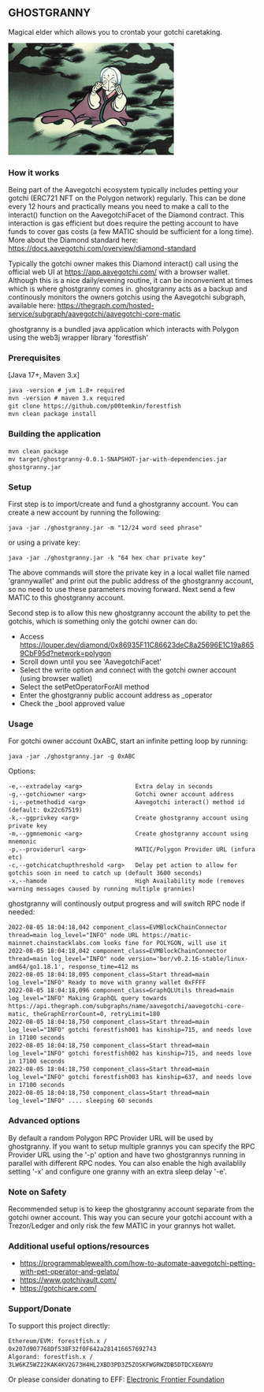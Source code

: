 ## GHOSTGRANNY

Magical elder which allows you to crontab your gotchi caretaking.

![alt text](https://github.com/p00temkin/ghostgranny/blob/master/img/ghostgran.png?raw=true)

### How it works

Being part of the Aavegotchi ecosystem typically includes petting your gotchi (ERC721 NFT on the Polygon network) regularly. This can be done every 12 hours and practically means you need to make a call to the interact() function on the AavegotchiFacet of the Diamond contract. This interaction is gas efficient but does require the petting account to have funds to cover gas costs (a few MATIC should be sufficient for a long time). More about the Diamond standard here: <https://docs.aavegotchi.com/overview/diamond-standard>

Typically the gotchi owner makes this Diamond interact() call using the official web UI at <https://app.aavegotchi.com/> with a browser wallet. Although this is a nice daily/evening routine, it can be inconvenient at times which is where ghostgranny comes in. ghostgranny acts as a backup and continously monitors the owners gotchis using the Aavegotchi subgraph, available here: <https://thegraph.com/hosted-service/subgraph/aavegotchi/aavegotchi-core-matic>

ghostgranny is a bundled java application which interacts with Polygon using the web3j wrapper library 'forestfish'

### Prerequisites

[Java 17+, Maven 3.x]

   ```
 java -version # jvm 1.8+ required
 mvn -version # maven 3.x required
 git clone https://github.com/p00temkin/forestfish
 mvn clean package install
   ```

### Building the application

   ```
   mvn clean package
   mv target/ghostgranny-0.0.1-SNAPSHOT-jar-with-dependencies.jar ghostgranny.jar
   ```

### Setup

First step is to import/create and fund a ghostgranny account. You can create a new account by running the following:

   ```
   java -jar ./ghostgranny.jar -m "12/24 word seed phrase"
   ```

or using a private key:

   ```
   java -jar ./ghostgranny.jar -k "64 hex char private key"
   ```

The above commands will store the private key in a local wallet file named 'grannywallet' and print out the public address of the ghostgranny account, so no need to use these parameters moving forward. Next send a few MATIC to this ghostgranny account.

Second step is to allow this new ghostgranny account the ability to pet the gotchis, which is something only the gotchi owner can do:

- Access <https://louper.dev/diamond/0x86935F11C86623deC8a25696E1C19a8659CbF95d?network=polygon>
- Scroll down until you see 'AavegotchiFacet'
- Select the write option and connect with the gotchi owner account (using browser wallet)
- Select the setPetOperatorForAll method
- Enter the ghostgranny public account address as _operator
- Check the _bool approved value

### Usage

For gotchi owner account 0xABC, start an infinite petting loop by running:

   ```
   java -jar ./ghostgranny.jar -g 0xABC
   ```

Options:

   ```
-e,--extradelay <arg>				Extra delay in seconds
-g,--gotchiowner <arg>				Gotchi owner account address
-i,--petmethodid <arg>				Aavegotchi interact() method id (default: 0x22c67519)
-k,--ggprivkey <arg>				Create ghostgranny account using private key
-m,--ggmnemonic <arg>				Create ghostgranny account using mnemonic
-p,--providerurl <arg>				MATIC/Polygon Provider URL (infura etc)
-c,--gotchicatchupthreshold <arg>	Delay pet action to allow for gotchis soon in need to catch up (default 3600 seconds)
-x,--hamode              			High Availability mode (removes warning messages caused by running multiple grannies)
   ```

ghostgranny will continously output progress and will switch RPC node if needed:

   ```
 2022-08-05 18:04:18,042 component_class=EVMBlockChainConnector thread=main log_level="INFO" node URL https://matic-mainnet.chainstacklabs.com looks fine for POLYGON, will use it
 2022-08-05 18:04:18,042 component_class=EVMBlockChainConnector thread=main log_level="INFO" node version='bor/v0.2.16-stable/linux-amd64/go1.18.1', response_time=412 ms
 2022-08-05 18:04:18,095 component_class=Start thread=main log_level="INFO" Ready to move with granny wallet 0xFFFF
 2022-08-05 18:04:18,096 component_class=GraphQLUtils thread=main log_level="INFO" Making GraphQL query towards https://api.thegraph.com/subgraphs/name/aavegotchi/aavegotchi-core-matic, theGraphErrorCount=0, retryLimit=180
 2022-08-05 18:04:18,750 component_class=Start thread=main log_level="INFO" gotchi forestfish001 has kinship=715, and needs love in 17100 seconds
 2022-08-05 18:04:18,750 component_class=Start thread=main log_level="INFO" gotchi forestfish002 has kinship=715, and needs love in 17100 seconds
 2022-08-05 18:04:18,750 component_class=Start thread=main log_level="INFO" gotchi forestfish003 has kinship=637, and needs love in 17100 seconds
 2022-08-05 18:04:18,750 component_class=Start thread=main log_level="INFO" .... sleeping 60 seconds
   ```

### Advanced options

By default a random Polygon RPC Provider URL will be used by ghostgranny. If you want to setup multiple grannys you can specify the RPC Provider URL using the '-p' option and have two ghostgrannys running in parallel with different RPC nodes. You can also enable the high availablily setting '-x' and configure one granny with an extra sleep delay '-e'.

### Note on Safety

Recommended setup is to keep the ghostgranny account separate from the gotchi owner account. This way you can secure your gotchi account with a Trezor/Ledger and only risk the few MATIC in your grannys hot wallet.

### Additional useful options/resources

- <https://programmablewealth.com/how-to-automate-aavegotchi-petting-with-pet-operator-and-gelato/>
- <https://www.gotchivault.com/>
- <https://gotchicare.com/>

### Support/Donate

To support this project directly:

   ```
   Ethereum/EVM: forestfish.x / 0x207d907768Df538F32f0F642a281416657692743
   Algorand: forestfish.x / 3LW6KZ5WZ22KAK4KV2G73H4HL2XBD3PD3Z5ZOSKFWGRWZDB5DTDCXE6NYU
   ```

Or please consider donating to EFF:
[Electronic Frontier Foundation](https://supporters.eff.org/donate)


